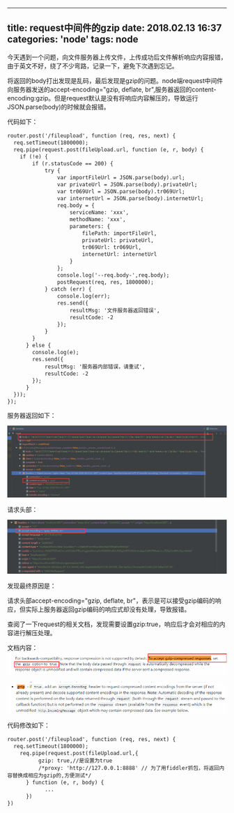 
---
title: request中间件的gzip
date: 2018.02.13 16:37
categories: 'node'
tags: node
---

今天遇到一个问题，向文件服务器上传文件，上传成功后文件解析响应内容报错，由于英文不好，绕了不少弯路，记录一下，避免下次遇到忘记。

将返回的body打出发现是乱码，最后发现是gzip的问题。node端request中间件向服务器发送的accept-encoding="gzip, deflate, br",服务器返回的content-encoding:gzip。但是request默认是没有将响应内容解压的，导致运行JSON.parse(body)的时候就会报错。

代码如下：

    router.post('/fileupload', function (req, res, next) {
	  req.setTimeout(1800000);
	  req.pipe(request.post(fileUpload.url, function (e, r, body) {
		if (!e) {
			if (r.statusCode == 200) {
				try {
					var importFileUrl = JSON.parse(body).url;
					var privateUrl = JSON.parse(body).privateUrl;
					var tr069Url = JSON.parse(body).tr069Url;
					var internetUrl = JSON.parse(body).internetUrl;
					req.body = {
						serviceName: 'xxx',
						methodName: 'xxx',
						parameters: {
							filePath: importFileUrl,
							privateUrl: privateUrl,
							tr069Url: tr069Url,
							internetUrl: internetUrl
						}
					};
					console.log('--req.body-',req.body);
					postRequest(req, res, 1800000);
				} catch (err) {
					console.log(err);
					res.send({
						resultMsg: '文件服务器返回错误',
						resultCode: -2
					});
				}
			}
		  } else {
			console.log(e);
			res.send({
				resultMsg: '服务器内部错误，请重试',
				resultCode: -2
			});
		  }
	  }));
    });

服务器返回如下：

![image.png](/images/request中间件的gzip-img/1.png)

请求头部：

![image.png](/images/request中间件的gzip-img/2.png)



发现最终原因是：

请求头部accept-encoding="gzip, deflate, br"，表示是可以接受gzip编码的响应，但实际上服务器返回gzip编码的响应式却没有处理，导致报错。

查阅了一下request的相关文档，发现需要设置gzip:true，响应后才会对相应的内容进行解压处理。

文档内容：
![image.png](/images/request中间件的gzip-img/3.png)

![image.png](/images/request中间件的gzip-img/4.png)


代码修改如下：

    router.post('/fileupload', function (req, res, next) {
	  req.setTimeout(1800000);
        req.pipe(request.post(fileUpload.url,{
              gzip: true,//是设置为true
              /*proxy: 'http://127.0.0.1:8888' // 为了用fiddler抓包，将返回内容替换成相应为gzip的,方便测试*/
          } function (e, r, body) {
                ...
          })
    })

